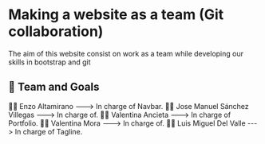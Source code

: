 # Making a website as a team (Git collaboration)

The aim of this website consist on work as a team while developing our skills in bootstrap and git

## 📝 Team and Goals

🧑‍💻 Enzo Altamirano ---> In charge of Navbar.
🧑‍💻 Jose Manuel Sánchez Villegas ---> In charge of.
👩‍💻 Valentina Ancieta ---> In charge of Portfolio.
👩‍💻 Valentina Mora ---> In charge of. 
🧑‍💻 Luis Miguel Del Valle ---> In charge of Tagline.
